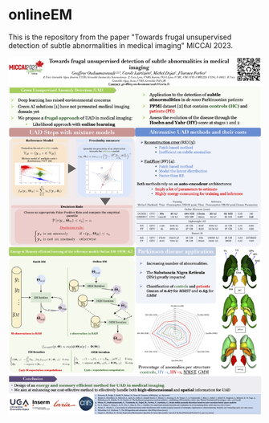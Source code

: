 # onlineEM
This is the repository from the paper "Towards frugal unsupervised detection of subtle abnormalities in medical imaging" MICCAI 2023.

![Alt Text](poster_miccai.png)
